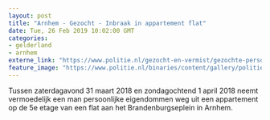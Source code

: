 ```yaml
---
layout: post
title: "Arnhem - Gezocht - Inbraak in appartement flat"
date: Tue, 26 Feb 2019 10:02:00 GMT
categories: 
- gelderland 
- arnhem 
externe_link: "https://www.politie.nl/gezocht-en-vermist/gezochte-personen/2019/februari/gld/inbraak-in-appartement-flat.html"
feature_image: "https://www.politie.nl/binaries/content/gallery/politie/gezocht/verdachten/2019/februari/02-on/2018138962-1a.jpg"
---
```


Tussen zaterdagavond 31 maart 2018 en zondagochtend 1 april 2018 neemt vermoedelijk een man persoonlijke eigendommen weg uit een appartement op de 5e etage van een flat aan het Brandenburgseplein in Arnhem.

